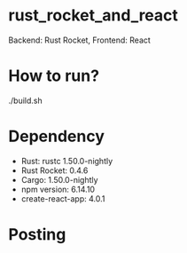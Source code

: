 # rust_rocket_and_react
Backend: Rust Rocket, Frontend: React

# How to run? 
./build.sh

# Dependency 
* Rust: rustc 1.50.0-nightly
* Rust Rocket: 0.4.6
* Cargo: 1.50.0-nightly
* npm version: 6.14.10
* create-react-app: 4.0.1

# Posting 

